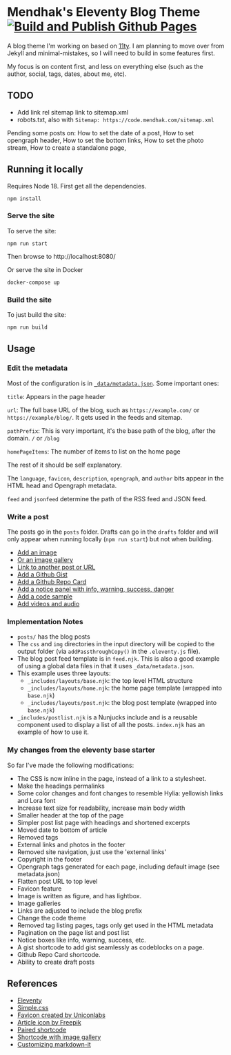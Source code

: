 # Mendhak's Eleventy Blog Theme [![Build and Publish Github Pages](https://github.com/mendhak/eleventy-mendhak-blog-theme/actions/workflows/staticsite.yml/badge.svg?branch=main)](https://github.com/mendhak/eleventy-mendhak-blog-theme/actions/workflows/staticsite.yml)

A blog theme I'm working on based on [11ty](https://github.com/11ty/eleventy).  I am planning to move over from Jekyll and minimal-mistakes, so I will need to build in some features first.

My focus is on content first, and less on everything else (such as the author, social, tags, dates, about me, etc).

## TODO

- Add link rel sitemap link to sitemap.xml
- robots.txt, also with `Sitemap: https://code.mendhak.com/sitemap.xml`

Pending some posts on: 
How to set the date of a post, 
How to set opengraph header, 
How to set the bottom links, 
How to set the photo stream, 
How to create a standalone page,


## Running it locally

Requires Node 18. First get all the dependencies. 

```
npm install
```

### Serve the site

To serve the site: 

```
npm run start
```

Then browse to http://localhost:8080/


Or serve the site in Docker

```
docker-compose up
```

### Build the site


To just build the site: 

```
npm run build
```



## Usage

### Edit the metadata

Most of the configuration is in [`_data/metadata.json`](_data/metadata.json).  Some important ones: 

`title`: Appears in the page header

`url`: The full base URL of the blog, such as `https://example.com/` or `https://example/blog/`. It gets used in the feeds and sitemap. 

`pathPrefix`: This is very important, it's the base path of the blog, after the domain.  `/` or `/blog`

`homePageItems`: The number of items to list on the home page

The rest of it should be self explanatory.  

The `language`, `favicon`, `description`, `opengraph`, and `author` bits appear in the HTML head and Opengraph metadata. 

`feed` and `jsonfeed` determine the path of the RSS feed and JSON feed. 

### Write a post

The posts go in the `posts` folder.  Drafts can go in the `drafts` folder and will only appear when running locally (`npm run start`) but not when building. 

- [Add an image](https://code.mendhak.com/eleventy-mendhak-blog-theme/post-with-an-image/) 
- [Or an image gallery](https://code.mendhak.com/eleventy-mendhak-blog-theme/post-with-a-gallery/)
- [Link to another post or URL](https://code.mendhak.com/eleventy-mendhak-blog-theme/posting-links/)
- [Add a Github Gist](https://code.mendhak.com/eleventy-mendhak-blog-theme/post-with-github-gists/)
- [Add a Github Repo Card](https://code.mendhak.com/eleventy-mendhak-blog-theme/github-repo-card/)   
- [Add a notice panel with info, warning, success, danger](https://code.mendhak.com/eleventy-mendhak-blog-theme/post-notice/)
- [Add a code sample](https://code.mendhak.com/eleventy-mendhak-blog-theme/post-with-code/)
- [Add videos and audio](https://code.mendhak.com/eleventy-mendhak-blog-theme/post-with-iframes-videos-third-party/)






### Implementation Notes

- `posts/` has the blog posts
- The `css` and `img` directories in the input directory will be copied to the output folder (via `addPassthroughCopy()` in the `.eleventy.js` file).
- The blog post feed template is in `feed.njk`. This is also a good example of using a global data files in that it uses `_data/metadata.json`.
- This example uses three layouts:
  - `_includes/layouts/base.njk`: the top level HTML structure
  - `_includes/layouts/home.njk`: the home page template (wrapped into `base.njk`)
  - `_includes/layouts/post.njk`: the blog post template (wrapped into `base.njk`)
- `_includes/postlist.njk` is a Nunjucks include and is a reusable component used to display a list of all the posts. `index.njk` has an example of how to use it.

### My changes from the eleventy base starter

So far I've made the following modifications:

* The CSS is now inline in the page, instead of a link to a stylesheet.
* Make the headings permalinks
* Some color changes and font changes to resemble Hylia: yellowish links and Lora font
* Increase text size for readability, increase main body width
* Smaller header at the top of the page
* Simpler post list page with headings and shortened excerpts
* Moved date to bottom of article
* Removed tags
* External links and photos in the footer
* Removed site navigation, just use the 'external links'
* Copyright in the footer
* Opengraph tags generated for each page, including default image (see metadata.json)
* Flatten post URL to top level
* Favicon feature
* Image is written as figure, and has lightbox.
* Image galleries
* Links are adjusted to include the blog prefix
* Change the code theme
* Removed tag listing pages, tags only get used in the HTML metadata
* Pagination on the page list and post list
* Notice boxes like info, warning, success, etc.
* A gist shortcode to add gist seamlessly as codeblocks on a page.
* Github Repo Card shortcode. 
* Ability to create draft posts

##  References

- [Eleventy](https://www.11ty.dev/docs/)
- [Simple.css](https://github.com/kevquirk/simple.css/wiki)
- [Favicon created by Uniconlabs](https://www.flaticon.com/free-icons/website)
- [Article icon by Freepik](https://www.flaticon.com/free-icons/blog)
- [Paired shortcode](https://www.markllobrera.com/posts/eleventy-paired-shortcodes-and-markdown-rendering/)
- [Shortcode with image gallery](https://www.markllobrera.com/posts/eleventy-building-image-gallery-photoswipe/)
- [Customizing markdown-it](https://publishing-project.rivendellweb.net/customizing-markdown-it/)
